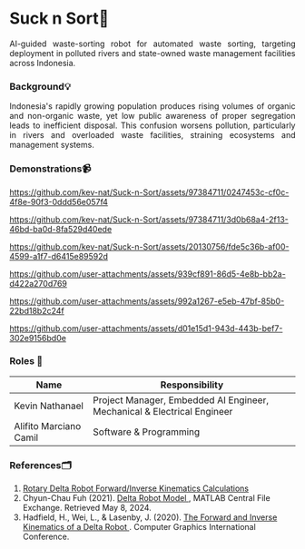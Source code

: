 # Suck n Sort🚯
<p align="justify">AI-guided waste-sorting robot for automated waste sorting, targeting deployment in polluted rivers and state-owned waste management facilities across Indonesia.</p>

### Background💡
<p align="justify"> Indonesia's rapidly growing population produces rising volumes of organic and non-organic waste, yet low public awareness of proper segregation leads to inefficient disposal. This confusion worsens pollution, particularly in rivers and overloaded waste facilities, straining ecosystems and management systems. </p>

### Demonstrations📹
https://github.com/kev-nat/Suck-n-Sort/assets/97384711/0247453c-cf0c-4f8e-90f3-0ddd56e057f4

https://github.com/kev-nat/Suck-n-Sort/assets/97384711/3d0b68a4-2f13-46bd-ba0d-8fa529d40ede

https://github.com/kev-nat/Suck-n-Sort/assets/20130756/fde5c36b-af00-4599-a1f7-d6415e89592d

https://github.com/user-attachments/assets/939cf891-86d5-4e8b-bb2a-d422a270d769

https://github.com/user-attachments/assets/992a1267-e5eb-47bf-85b0-22bd18b2c24f

https://github.com/user-attachments/assets/d01e15d1-943d-443b-bef7-302e9156bd0e

### **Roles 👷**
|Name                   | Responsibility
|---                    |---         
|Kevin Nathanael        | Project Manager, Embedded AI Engineer, Mechanical & Electrical Engineer 
|Alifito Marciano Camil | Software & Programming

### References🗂️
1. <a href="https://www.marginallyclever.com/other/samples/fk-ik-test.html"> Rotary Delta Robot Forward/Inverse Kinematics Calculations </a>
2. Chyun-Chau Fuh (2021). <a href="https://www.mathworks.com/matlabcentral/fileexchange/93775-delta-robot"> Delta Robot Model </a> , MATLAB Central File Exchange. Retrieved May 8, 2024.
3. Hadfield, H., Wei, L., & Lasenby, J. (2020). <a href="https://api.repository.cam.ac.uk/server/api/core/bitstreams/4787fb8e-9639-4421-bb8e-09314a613aae/content"> The Forward and Inverse Kinematics of a Delta Robot </a> . Computer Graphics International Conference.
